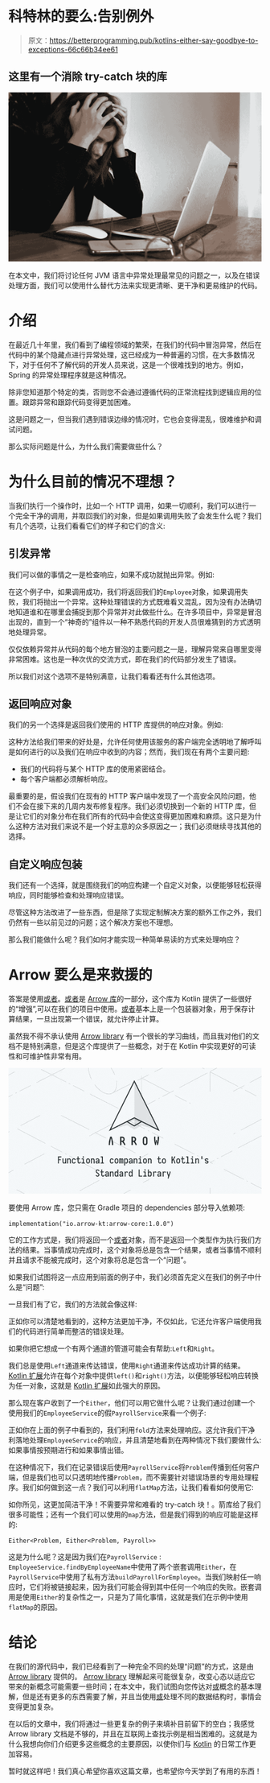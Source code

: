# 科特林的要么:告别例外

> 原文：<https://betterprogramming.pub/kotlins-either-say-goodbye-to-exceptions-66c66b34ee61>

## 这里有一个消除 try-catch 块的库

![](img/a7582b88e11b24f938e5477f680c1fb8.png)

在本文中，我们将讨论任何 JVM 语言中异常处理最常见的问题之一，以及在错误处理方面，我们可以使用什么替代方法来实现更清晰、更干净和更易维护的代码。

# 介绍

在最近几十年里，我们看到了编程领域的繁荣，在我们的代码中冒泡异常，然后在代码中的某个隐藏点进行异常处理，这已经成为一种普遍的习惯，在大多数情况下，对于任何不了解代码的开发人员来说，这是一个很难找到的地方。例如，Spring 的异常处理程序就是这种情况。

除非您知道那个特定的类，否则您不会通过遵循代码的正常流程找到逻辑应用的位置。跟踪异常和跟踪代码变得更加困难。

这是问题之一，但当我们遇到错误边缘的情况时，它也会变得混乱，很难维护和调试问题。

那么实际问题是什么，为什么我们需要做些什么？

# 为什么目前的情况不理想？

当我们执行一个操作时，比如一个 HTTP 调用，如果一切顺利，我们可以进行一个完全干净的调用，并取回我们的对象，但是如果调用失败了会发生什么呢？我们有几个选项，让我们看看它们的样子和它们的含义:

## 引发异常

我们可以做的事情之一是检查响应，如果不成功就抛出异常。例如:

在这个例子中，如果调用成功，我们将返回我们的`Employee`对象，如果调用失败，我们将抛出一个异常。这种处理错误的方式既难看又混乱，因为没有办法确切地知道谁和在哪里会捕捉到那个异常并对此做些什么。在许多项目中，异常是冒泡出现的，直到一个“神奇的”组件以一种不熟悉代码的开发人员很难猜到的方式透明地处理异常。

仅仅依赖异常并从代码的每个地方冒泡的主要问题之一是，理解异常来自哪里变得非常困难。这也是一种次优的交流方式，即在我们的代码部分发生了错误。

所以我们对这个选项不是特别满意，让我们看看还有什么其他选项。

## 返回响应对象

我们的另一个选择是返回我们使用的 HTTP 库提供的响应对象。例如:

这种方法给我们带来的好处是，允许任何使用该服务的客户端完全透明地了解呼叫是如何进行的以及我们在响应中收到的内容；然而，我们现在有两个主要问题:

*   我们的代码将与某个 HTTP 库的使用紧密结合。
*   每个客户端都必须解析响应。

最重要的是，假设我们在现有的 HTTP 客户端中发现了一个高安全风险问题，他们不会在接下来的几周内发布修复程序。我们必须切换到一个新的 HTTP 库，但是让它们的对象分布在我们所有的代码中会使这变得更加困难和麻烦。这只是为什么这种方法对我们来说不是一个好主意的众多原因之一；我们必须继续寻找其他的选择。

## 自定义响应包装

我们还有一个选择，就是围绕我们的响应构建一个自定义对象，以便能够轻松获得响应，同时能够检查和处理响应错误。

尽管这种方法改进了一些东西，但是除了实现定制解决方案的额外工作之外，我们仍然有一些以前见过的问题；这个解决方案也不理想。

那么我们能做什么呢？我们如何才能实现一种简单易读的方式来处理响应？

# Arrow 要么是来救援的

答案是使用[或者](https://arrow-kt.io/docs/0.11/apidocs/arrow-core-data/arrow.core/-either/)。[或者](https://arrow-kt.io/docs/0.11/apidocs/arrow-core-data/arrow.core/-either/)是 [Arrow 库](https://arrow-kt.io/)的一部分，这个库为 Kotlin 提供了一些很好的“增强”,可以在我们的项目中使用。[或者](https://arrow-kt.io/docs/0.11/apidocs/arrow-core-data/arrow.core/-either/)基本上是一个包装器对象，用于保存计算结果，一旦出现第一个错误，就允许停止计算。

虽然我不得不承认使用 [Arrow library](https://arrow-kt.io/) 有一个很长的学习曲线，而且我对他们的文档不是特别满意，但是这个库提供了一些概念，对于在 Kotlin 中实现更好的可读性和可维护性非常有用。

![](img/107a346a80d4b81a84612905695c7dba.png)

要使用 Arrow 库，您只需在 Gradle 项目的 dependencies 部分导入依赖项:

```
implementation("io.arrow-kt:arrow-core:1.0.0")
```

它的工作方式是，我们将返回一个[或者](https://arrow-kt.io/docs/0.11/apidocs/arrow-core-data/arrow.core/-either/)对象，而不是返回一个类型作为执行我们方法的结果。当事情成功完成时，这个对象将总是包含一个结果，或者当事情不顺利并且请求不能被完成时，这个对象将总是包含一个“问题”。

如果我们试图将这一点应用到前面的例子中，我们必须首先定义在我们的例子中什么是“问题”:

一旦我们有了它，我们的方法就会像这样:

正如你可以清楚地看到的，这种方法更加干净，不仅如此，它还允许客户端使用我们的代码进行简单而整洁的错误处理。

如果你把它想成一个有两个通道的管道可能会有帮助:`Left`和`Right`。

我们总是使用`Left`通道来传达错误，使用`Right`通道来传达成功计算的结果。 [Kotlin 扩展](https://kotlinlang.org/docs/extensions.html)允许在每个对象中提供`left()`和`right()`方法，以便能够轻松响应转换为任一对象，这就是 [Kotlin 扩展](https://kotlinlang.org/docs/extensions.html)如此强大的原因。

那么现在客户收到了一个`Either`，他们可以用它做什么呢？让我们通过创建一个使用我们的`EmployeeService`的假`PayrollService`来看一个例子:

正如你在上面的例子中看到的，我们利用`fold`方法来处理响应。这允许我们干净利落地处理`EmployeeService`的响应，并且清楚地看到在两种情况下我们要做什么:如果事情按预期进行和如果事情出错。

在这种情况下，我们在记录错误后使用`PayrollService`将`Problem`传播到任何客户端，但是我们也可以只透明地传播`Problem`，而不需要针对错误场景的专用处理程序。我们如何做到这一点？我们可以利用`flatMap`方法，让我们看看如何使用它:

如你所见，这更加简洁干净！不需要异常和难看的 try-catch 块！。箭库给了我们很多可能性；还有一个我们可以使用的`map`方法，但是我们得到的响应可能是这样的:

```
Either<Problem, Either<Problem, Payroll>>
```

这是为什么呢？这是因为我们在`PayrollService` : `EmployeeService.findByEmployeeName`中使用了两个嵌套调用`Either`，在`PayrollService`中使用了私有方法`buildPayrollForEmployee`。当我们映射任一响应时，它们将被链接起来，因为我们可能会得到其中任何一个响应的失败。嵌套调用是使用`Either`的复杂性之一，只是为了简化事情，这就是我们在示例中使用`flatMap`的原因。

# 结论

在我们的源代码中，我们已经看到了一种完全不同的处理“问题”的方式，这是由 [Arrow library](https://arrow-kt.io/) 提供的。 [Arrow library](https://arrow-kt.io/) 理解起来可能很复杂，改变心态以适应它带来的新概念可能需要一些时间；在本文中，我们试图向您传达对[或](https://arrow-kt.io/docs/0.11/apidocs/arrow-core-data/arrow.core/-either/)概念的基本理解，但是还有更多的东西需要了解，并且当使用[或](https://arrow-kt.io/docs/0.11/apidocs/arrow-core-data/arrow.core/-either/)处理不同的数据结构时，事情会变得更加复杂。

在以后的文章中，我们将通过一些更复杂的例子来填补目前留下的空白；我感觉 Arrow library 文档是不够的，并且在互联网上查找示例是相当困难的。这就是为什么我想向你们介绍更多这些概念的主要原因，以使你们与 [Kotlin](https://kotlinlang.org/) 的日常工作更加容易。

暂时就这样吧！我们真心希望你喜欢这篇文章，也希望你今天学到了有用的东西！